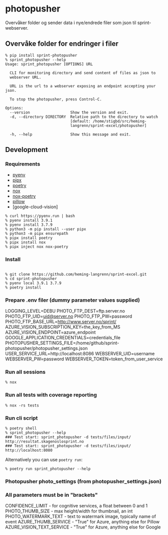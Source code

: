 # photopusher

Overvåker folder og sender data i nye/endrede filer som json til sprint-webserver.

## Overvåke folder for endringer i filer

```
% pip install sprint-photopusher
% sprint_photopusher --help                                 
Usage: sprint_photopusher [OPTIONS] URL

  CLI for monitoring directory and send content of files as json to
  webserver URL.

  URL is the url to a webserver exposing an endpoint accepting your json.

  To stop the photopusher, press Control-C.

Options:
  --version                  Show the version and exit.
  -d, --directory DIRECTORY  Relative path to the directory to watch
                             [default: /home/stigbd/src/heming-
                             langrenn/sprint-excel/photopusher]

  -h, --help                 Show this message and exit.

```

## Development
### Requirements
- [pyenv](https://github.com/pyenv/pyenv-installer)
- [pipx](https://github.com/pipxproject/pipx)
- [poetry](https://python-poetry.org/)
- [nox](https://nox.thea.codes/en/stable/)
- [nox-poetry](https://github.com/cjolowicz/nox-poetry)
- [pillow](https://pypi.org/project/Pillow/)
- [google-cloud-vision]

```
% curl https://pyenv.run | bash
% pyenv install 3.9.1
% pyenv install 3.7.9
% python3 -m pip install --user pipx
% python3 -m pipx ensurepath
% pipx install poetry
% pipx install nox
% pipx inject nox nox-poetry
```

### Install
```

% git clone https://github.com/heming-langrenn/sprint-excel.git
% cd sprint-photopusher
% pyenv local 3.9.1 3.7.9
% poetry install
```

### Prepare .env filer (dummy parameter values supplied)
LOGGING_LEVEL=DEBU
PHOTO_FTP_DEST=ftp.server.no
PHOTO_FTP_UID=uid@server.no
PHOTO_FTP_PW=password
PHOTO_FTP_BASE_URL=http://www.server.no/sprint/
AZURE_VISION_SUBSCRIPTION_KEY=the_key_from_MS
AZURE_VISION_ENDPOINT=azure_endpoint
GOOGLE_APPLICATION_CREDENTIALS=credentials_file
PHOTOPUSHER_SETTINGS_FILE=/home/github/sprint-photopusher/photopusher_settings.json
USER_SERVICE_URL=http://localhost:8086
WEBSERVER_UID=username
WEBSERVER_PW=password
WEBSERVER_TOKEN=token_from_user_service

### Run all sessions
```
% nox
```
### Run all tests with coverage reporting
```
% nox -rs tests
```
### Run cli script
```
% poetry shell
% sprint_photopusher --help
### Test start: sprint_photopusher -d tests/files/input/ http://resultat.skagenoslosprint.no
### Test start: sprint_photopusher -d tests/files/input/ http://localhost:8080

```
Alternatively you can use `poetry run`:
```
% poetry run sprint_photopusher --help
```

### Photopusher photo_settings (from photopusher_settings.json)
### All parameters must be in "brackets"
CONFIDENCE_LIMIT - for cognitive services, a float between 0 and 1
PHOTO_THUMB_SIZE - max height/width for thumbnail, an int
PHOTO_WATERMARK_TEXT - text to watermark image, typically name of event
AZURE_THUMB_SERVICE - "True" for Azure, anything else for Pillow
AZURE_VISION_TEXT_SERVICE - "True" for Azure, anything else for Google

